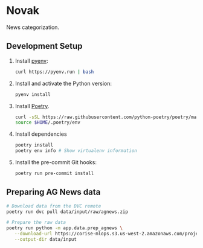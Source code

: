 # Novak

News categorization.

## Development Setup

1. Install [pyenv](https://github.com/pyenv/pyenv):

   ```bash
   curl https://pyenv.run | bash
   ```

2. Install and activate the Python version:

   ```bash
   pyenv install
   ```

3. Install [Poetry](https://python-poetry.org/docs/).

   ```bash
   curl -sSL https://raw.githubusercontent.com/python-poetry/poetry/master/get-poetry.py | python
   source $HOME/.poetry/env
   ```

4. Install dependencies

   ```bash
   poetry install
   poetry env info # Show virtualenv information
   ```

5. Install the pre-commit Git hooks:

   ```bash
   poetry run pre-commit install
   ```

## Preparing AG News data

```bash
# Download data from the DVC remote
poetry run dvc pull data/input/raw/agnews.zip

# Prepare the raw data
poetry run python -m app.data.prep_agnews \
   --download-url https://corise-mlops.s3.us-west-2.amazonaws.com/project1/agnews.zip \
   --output-dir data/input
```
